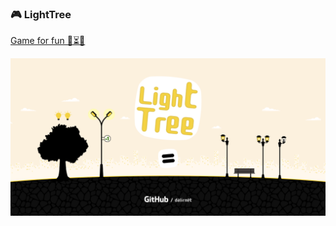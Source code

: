 ### 🎮 LightTree

[Game for fun 🌲⏳💡](https://dalirnet.github.io/LightTree/build/index.html)

![screenshot](https://raw.githubusercontent.com/dalirnet/LightTree/master/banner.png)